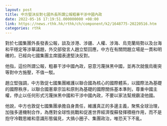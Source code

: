 ```yaml
---
layout: post
title: 中方堅決反對七國外長所謂公報粗暴干涉中國內政
date: 2022-05-16 17:19:51.000000000 +08:00
link: https://news.rthk.hk/rthk/ch/component/k2/1648775-20220516.htm
categories: rthk
---
```


對於七國集團外長發表公報，談及涉港、涉疆、人權、涉海、烏克蘭局勢以及台海和平穩定等涉華議題，外交部發言人趙立堅回應，中方在有關問題立場是一貫和明確的，已經向七國集團主席國表達堅決反對。

他指，這份所謂公報，粗暴干涉中國內政，惡意污蔑抹黑中國，並再次就俄烏衝突等對中方施壓，不值一駁。

趙立堅強調，中方敦促七國集團維護以聯合國為核心的國際體系，以國際法為基礎的國際秩序，以聯合國憲章宗旨和原則為基礎的國際關係基本準則，尊重中國主權，停止以任何形式污蔑抹黑中國和干涉中國內政，不要以家法幫規霸淩他國。

他說，中方也敦促七國集團承擔自身責任，維護真正的多邊主義，聚焦全球治理，加強多邊機制合作，為應對全球性挑戰和促進世界經濟復蘇發揮積極作用，而不是抱守冷戰思維和意識形態偏見，大搞小圈子、集團政治，唯恐天下不亂。
